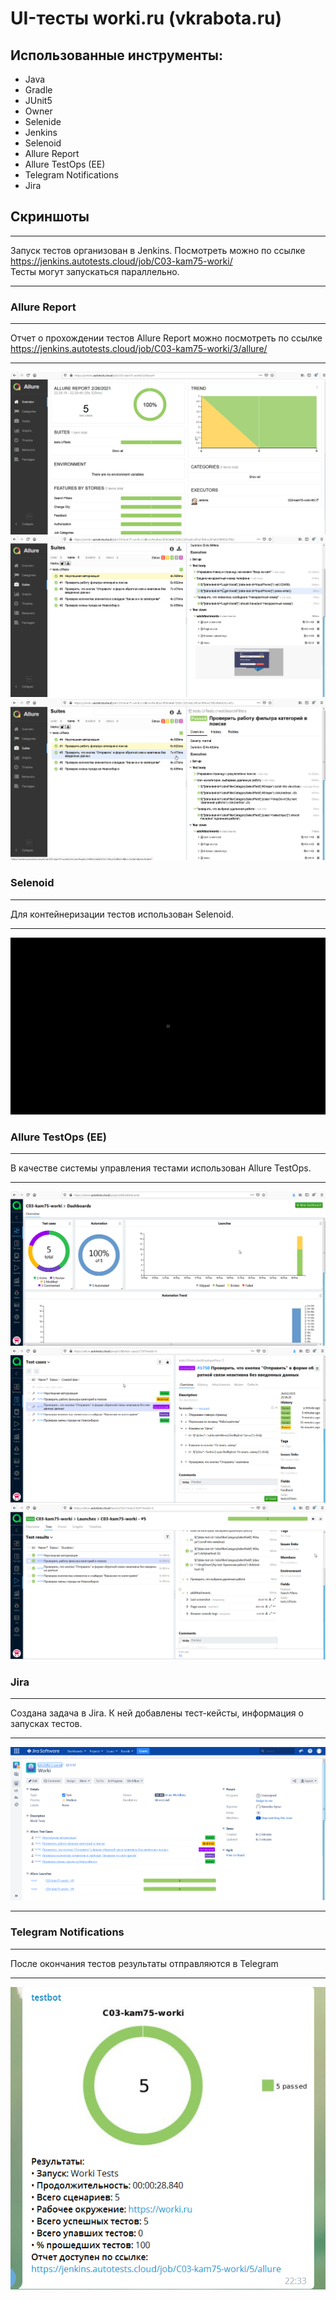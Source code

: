 # UI-тесты worki.ru (vkrabota.ru)
## Использованные инструменты:
* Java
* Gradle
* JUnit5
* Owner
* Selenide
* Jenkins
* Selenoid
* Allure Report
* Allure TestOps (EE)
* Telegram Notifications
* Jira

## Скриншоты
***
Запуск тестов организован в Jenkins. Посмотреть можно по ссылке https://jenkins.autotests.cloud/job/C03-kam75-worki/  
Тесты могут запускаться параллельно.
***
### Allure Report 
***
Отчет о прохождении тестов Allure Report можно посмотреть по ссылке https://jenkins.autotests.cloud/job/C03-kam75-worki/3/allure/
***
![alt-AllureReport](src/test/resources/images/AllureReport1.png "AllureReport")
![alt-AllureReport](src/test/resources/images/AllureReport2.png "AllureReport")
![alt-AllureReport](src/test/resources/images/AllureReport3.png "AllureReport")
### Selenoid
***
Для контейнеризации тестов использован Selenoid.
***
![alt-Selenoid](src/test/resources/images/Selenoid.gif "Selenoid")
### Allure TestOps (EE) 
***
В качестве системы управления тестами использован Allure TestOps.  
***
![alt-AllureTestOps](src/test/resources/images/AllureTestOps1.png "AllureTestOps")
![alt-AllureTestOpsv](src/test/resources/images/AllureTestOps2.png "AllureTestOps")
![alt-AllureTestOpsv](src/test/resources/images/AllureTestOps3.png "AllureTestOps")
### Jira
***
Создана задача в Jira. К ней добавлены тест-кейсты, информация о запусках тестов.
***
![alt-Jira](src/test/resources/images/Jira.png "Jira")
***
### Telegram Notifications
***
После окончания тестов результаты отправляются в Telegram
***
![alt-TelegramNotifications](src/test/resources/images/Telegram.png "Telegram")




